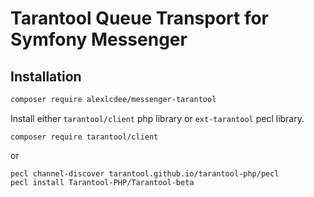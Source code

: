 # Tarantool Queue Transport for Symfony Messenger

## Installation
```bash
composer require alexlcdee/messenger-tarantool
```
Install either `tarantool/client` php library or `ext-tarantool` pecl library.
```
composer require tarantool/client
```
or
```
pecl channel-discover tarantool.github.io/tarantool-php/pecl
pecl install Tarantool-PHP/Tarantool-beta
```
